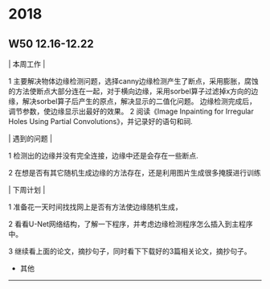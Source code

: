 # 2018
## W50 12.16-12.22
| 本周工作 | 

1 主要解决物体边缘检测问题，选择canny边缘检测产生了断点，采用膨胀，腐蚀的方法使断点大部分连在一起，对于横向边缘，采用sorbel算子过滤掉x方向的边缘，解决sorbel算子后产生的原点，解决显示的二值化问题。
  边缘检测完成后，调节参数，使边缘显示出最好的效果。
2 阅读《Image Inpainting for Irregular Holes Using
Partial Convolutions》，并记录好的语句和祠.

| 遇到的问题 | 
 
1 检测出的边缘并没有完全连接，边缘中还是会存在一些断点.

2 在想是否有其它随机生成边缘的方法存在，还是利用图片生成很多掩膜进行训练

| 下周计划 | 

1 准备花一天时间找找网上是否有方法使边缘随机生成，

2 看看U-Net网络结构，了解一下程序，并考虑边缘检测程序怎么插入到主程序中。

3 继续看上面的论文，摘抄句子，同时看下下载好的3篇相关论文，摘抄句子。
* 其他
-------------------------------------------------------------